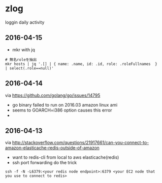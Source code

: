 # zlog
loggin daily activity

## 2016-04-15

* mkr with jq

```
# 無名roleを抽出
mkr hosts | jq '.[] | { name: .name, id: .id, role: .roleFullnames  } | select(.role==null)'
```

## 2016-04-14

via https://github.com/golang/go/issues/14795

* go binary failed to run on 2016.03 amazon linux ami
* seems to GOARCH=i386 option causes this error
* 

## 2016-04-13

via http://stackoverflow.com/questions/21917661/can-you-connect-to-amazon-elasticache-redis-outside-of-amazon

* want to redis-cli from local to aws elasticache(redis)
* ssh port forwarding do the trick

```
ssh -f -N -L6379:<your redis node endpoint>:6379 <your EC2 node that you use to connect to redis>
```
